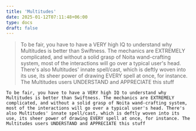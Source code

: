```yaml
---
title: 'Multitudes'
date: 2025-01-12T07:11:48+06:00
type: docs
draft: false
---
```



> To be fair, you have to have a VERY high IQ to understand why Multitudes is better than Swiftness. The mechanics are EXTREMELY complicated, and without a solid grasp of Noita wand-crafting system, most of the interactions will go over a typical user's head. There's also Multitudes' innate spell/cast, which is deftly woven into its use, its sheer power of drawing EVERY spell at once, for instance. The Multitudes users UNDERSTAND and APPRECIATE this stuff

```plaintext {filename="Copy to clipboard"}
To be fair, you have to have a VERY high IQ to understand why Multitudes is better than Swiftness. The mechanics are EXTREMELY complicated, and without a solid grasp of Noita wand-crafting system, most of the interactions will go over a typical user's head. There's also Multitudes' innate spell/cast, which is deftly woven into its use, its sheer power of drawing EVERY spell at once, for instance. The Multitudes users UNDERSTAND and APPRECIATE this stuff
```
